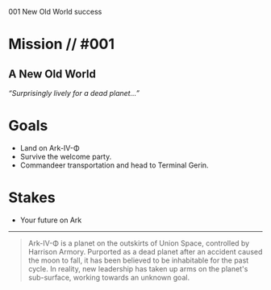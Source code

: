 001
New Old World
success

# Mission // #001

## A New Old World

*“Surprisingly lively for a dead planet...”*  


# Goals

- Land on Ark-IV-Φ
- Survive the welcome party.
- Commandeer transportation and head to Terminal Gerin.

# Stakes

- Your future on Ark

---

> Ark-IV-Φ is a planet on the outskirts of Union Space, controlled by Harrison Armory. Purported as a dead planet after an accident caused the moon to fall, it has been believed to be inhabitable for the past cycle. In reality, new leadership has taken up arms on the planet's sub-surface, working towards an unknown goal.
